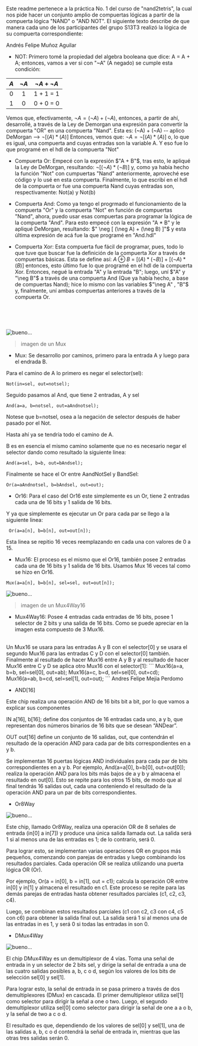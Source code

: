Este readme pertenece a la práctica No. 1 del curso de "nand2tetris", la cual nos pide hacer un conjunto amplio de compuertas lógicas a partir de la compuerta lógica "NAND" o "AND NOT". El siguiente texto describe de que
manera cada uno de los participantes del grupo S13T3 realizó la lógica de su compuerta correspondiente:

Andrés Felipe Muñoz Aguilar

- NOT: Primero tomé la propiedad del algebra booleana que dice: A = A + A; entonces, vamos a ver si con "~A" (A negado) se cumple esta condición: 

|  $A$  |  $\neg A$  |   $\neg A + \neg A$   |
| :-:| :-: | :-:|
|  0  |   1  |  1 + 1 = 1  |
|  1  |   0  |  0 + 0 = 0  |

Vemos que, efectivamente, $\neg A = (\neg A) + (\neg A)$, entonces, a partir de ahí, desarrollé, a través de la Ley de Demorgan una expresión para convertir la compuerta "OR" en una compuerta "Nand". Esta es: (~A) + (~A) 
-- aplico DeMorgan  -->  $\neg [ (A) * (A) ]$ Entonces, vemos que: $\neg A = \neg [ (A) * (A) ]$ o, lo que es igual, una compuerta and cuyas entradas son la variable A. Y eso fue lo que programé en el hdl de la compuerta "Not"

- Compuerta Or: Empecé con la expresión $"A + B"$, tras esto, le apliqué la Ley de DeMorgan, resultando: $\neg [ (\neg A) * (\neg B) ]$ y, como ya había hecho la función "Not" con cumpuertas "Nand" anteriormente, aproveché ese código
y lo usé en esta compuerta. Finalmente, lo que escribí en el hdl de la compuerta or fue una compuerta Nand cuyas entradas son, respectivamente: Not(a) y Not(b) 

- Compuerta And: Como ya tengo el progrmado el funcionamiento de la compuerta "Or" y la compuerta "Not" en función de compuertas "Nand", ahora, puedo usar esas compuertas para programar la lógica de la compuerta "And".
Para esto empecé con la expresión "A * B" y le apliqué DeMorgan, resultando: $" \neg [ (\neg A) + (\neg B) ]"$ y esta última expresión de acá fue la que programé en "And.hdl"

- Compuerta Xor: Esta compuerta fue fácil de programar, pues, todo lo que tuve que buscar fue la definición de la compuerta Xor a través de compuertas básicas. Esta se define así: $A ⊕ B$ = $[ (A) * (\neg B) ] + [ (\neg A) * (B) ]$
entonces, esto último fue lo que programé en el hdl de la compuerta Xor. Entonces, negué la entrada "A" y la entrada "B"; luego, uní $"A" y "\neg B"$ a través de una compuerta And (Que ya había hecho, a base de compuertas
Nand); hice lo mismo con las variables $"\neg A" , "B"$ y, finalmente, uní ambas compuertas anteriores a través de la compuerta Or.
<br>
<br>
<br>


![bueno...](images/muximg.png)
> imagen de un Mux

- Mux: Se desarrollo por caminos, primero para la entrada A y luego para el endrada B.

Para el camino de A lo primero es negar el selector(sel):
```
Not(in=sel, out=notsel);
```
Seguido pasamos al And, que tiene 2 entradas, A y sel
```
And(a=a, b=notsel, out=aAndnotsel);
```
Notese que b=notsel, osea a la negación de selector después de haber pasado por el Not.

Hasta ahí ya se tendría todo el camino de A.

B es en esencia el mismo camino solamente que no es necesario negar el selector dando como resultado la siguiente linea:
```
And(a=sel, b=b, out=bAndsel);
```
Finalmente se hace el Or entre AandNotSel y BandSel:
```
Or(a=aAndnotsel, b=bAndsel, out=out);
```

- Or16: Para el caso del Or16 este simplemente es un Or, tiene 2 entradas cada una de 16 bits y 1 salida de 16 bits.

Y ya que simplemente es ejecutar un Or para cada par se llego a la siguiente linea:
```
 Or(a=a[n], b=b[n], out=out[n]);
``` 
Esta linea se repitio 16 veces reemplazando en cada una con valores de 0 a 15. 

- Mux16: El proceso es el mismo que el Or16, también posee 2 entradas cada una de 16 bits y 1 salida de 16 bits. Usamos Mux 16 veces tal como se hizo en Or16.
```
Mux(a=a[n], b=b[n], sel=sel, out=out[n]);
```
![bueno...](images/Mux4Way16.png)
> imagen de un Mux4Way16
- Mux4Way16: Posee 4 entradas cada entradas de 16 bits, posee 1 selector de 2 bits y una salida de 16 bits.
  Como se puede apreciar en la imagen esta compuesto de 3 Mux16.
<br>
Un Mux16 se usara para las entradas A y B con el selector[0] y se usara el segundo Mux16 para las entradas C y D con el selector[0] también. Finalmente al resultado de hacer Mux16 entre A y B y al resultado de hacer Mux16 entre C y D se aplica otro Mux16 con el selector[1]:
```
    Mux16(a=a, b=b, sel=sel[0], out=ab);
    Mux16(a=c, b=d, sel=sel[0], out=cd);
    Mux16(a=ab, b=cd, sel=sel[1], out=out);
```
Andres Felipe Mejia Perdomo

- AND[16]

Este chip realiza una operación AND de 16 bits bit a bit, por lo que vamos a explicar sus componentes

IN a[16], b[16]; define dos conjuntos de 16 entradas cada uno, a y b, que representan dos números binarios de 16 bits que se desean “ANDear”.

OUT out[16] define un conjunto de 16 salidas, out, que contendrán el resultado de la operación AND para cada par de bits correspondientes en a y b.

Se implementan 16 puertas lógicas AND individuales para cada par de bits correspondientes en a y b. Por ejemplo, And(a=a[0], b=b[0], out=out[0]); realiza la operación AND para los bits más bajos de a y b y almacena el resultado en out[0]. Esto se repite para los otros 15 bits, de modo que al final tendrás 16 salidas out, cada una conteniendo el resultado de la operación AND para un par de bits correspondientes.

- Or8Way

![bueno...](images/Or8Way.png)

Este chip, llamado Or8Way, realiza una operación OR de 8 señales de entrada (in[0] a in[7]) y produce una única salida llamada out. La salida será 1 si al menos una de las entradas es 1; de lo contrario, será 0.

Para lograr esto, se implementan varias operaciones OR en grupos más pequeños, comenzando con parejas de entradas y luego combinando los resultados parciales. Cada operación OR se realiza utilizando una puerta lógica OR (Or).

Por ejemplo, Or(a = in[0], b = in[1], out = c1); calcula la operación OR entre in[0] y in[1] y almacena el resultado en c1. Este proceso se repite para las demás parejas de entradas hasta obtener resultados parciales (c1, c2, c3, c4).

Luego, se combinan estos resultados parciales (c1 con c2, c3 con c4, c5 con c6) para obtener la salida final out. La salida será 1 si al menos una de las entradas in es 1, y será 0 si todas las entradas in son 0.

- DMux4Way

![bueno...](images/DMux4Way.png)

El chip DMux4Way es un demultiplexor de 4 vías. Toma una señal de entrada in y un selector de 2 bits sel, y dirige la señal de entrada a una de las cuatro salidas posibles a, b, c o d, según los valores de los bits de selección sel[0] y sel[1].

Para lograr esto, la señal de entrada in se pasa primero a través de dos demultiplexores (DMux) en cascada. El primer demultiplexor utiliza sel[1] como selector para dirigir la señal a one o two. Luego, el segundo demultiplexor utiliza sel[0] como selector para dirigir la señal de one a a o b, y la señal de two a c o d.

El resultado es que, dependiendo de los valores de sel[0] y sel[1], una de las salidas a, b, c o d contendrá la señal de entrada in, mientras que las otras tres salidas serán 0.
